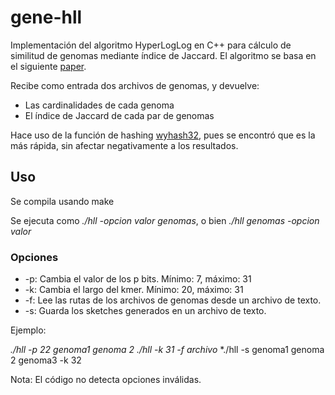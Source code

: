 # gene-hll
Implementación del algoritmo HyperLogLog en C++ para cálculo de similitud de genomas mediante índice de Jaccard.
El algoritmo se basa en el siguiente [paper](https://storage.googleapis.com/pub-tools-public-publication-data/pdf/40671.pdf).

Recibe como entrada dos archivos de genomas, y devuelve:
- Las cardinalidades de cada genoma
- El índice de Jaccard de cada par de genomas

Hace uso de la función de hashing [wyhash32](https://github.com/wangyi-fudan/wyhash), pues se encontró que es la más rápida, sin afectar negativamente a los resultados.

## Uso
Se compila usando make

Se ejecuta como *./hll -opcion valor genomas*, o bien *./hll genomas -opcion valor*

### Opciones
- -p: Cambia el valor de los p bits. Mínimo: 7, máximo: 31
- -k: Cambia el largo del kmer. Mínimo: 20, máximo: 31
- -f: Lee las rutas de los archivos de genomas desde un archivo de texto.
- -s: Guarda los sketches generados en un archivo de texto.

Ejemplo:

*./hll -p 22 genoma1 genoma 2*
*./hll -k 31 -f archivo*
*./hll -s genoma1 genoma 2 genoma3 -k 32

Nota: El código no detecta opciones inválidas.
